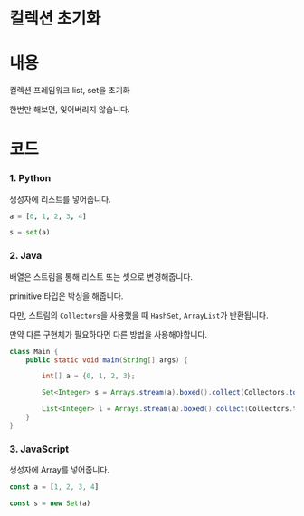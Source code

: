 # 컬렉션 초기화

# 내용
컬렉션 프레임워크 list, set을 초기화

한번만 해보면, 잊어버리지 않습니다.


# 코드
### 1. Python
생성자에 리스트를 넣어줍니다.
```python
a = [0, 1, 2, 3, 4]

s = set(a)
```

### 2. Java
배열은 스트림을 통해 리스트 또는 셋으로 변경해줍니다.

primitive 타입은 박싱을 해줍니다.

다만, 스트림의 `Collectors`을 사용했을 때 `HashSet`, `ArrayList`가 반환됩니다.

만약 다른 구현체가 필요하다면 다른 방법을 사용해야합니다.
```java
class Main {
    public static void main(String[] args) {

        int[] a = {0, 1, 2, 3};

        Set<Integer> s = Arrays.stream(a).boxed().collect(Collectors.toSet());

        List<Integer> l = Arrays.stream(a).boxed().collect(Collectors.toList());
    }
}
```

### 3. JavaScript
생성자에 Array를 넣어줍니다.
```js
const a = [1, 2, 3, 4]

const s = new Set(a)
```